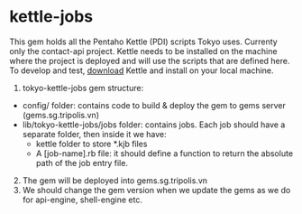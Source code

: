 kettle-jobs
===========
This gem holds all the Pentaho Kettle (PDI) scripts Tokyo uses. Currenty only the contact-api project. Kettle needs to be installed on the machine where the project is deployed and will use the scripts that are defined here. To develop and test, [download](http://community.pentaho.com/projects/data-integration) Kettle and install on your local machine. 

1. tokyo-kettle-jobs gem structure:
  - config/ folder: contains code to build & deploy the gem to gems server (gems.sg.tripolis.vn)
  - lib/tokyo-kettle-jobs/jobs folder: contains jobs. Each job should have a separate folder, then inside it we have:
    + kettle folder to store *.kjb files
    + A [job-name].rb file: it should define a function to return the absolute path of the job entry file.
2. The gem will be deployed into gems.sg.tripolis.vn
3. We should change the gem version when we update the gems as we do for api-engine, shell-engine etc.
